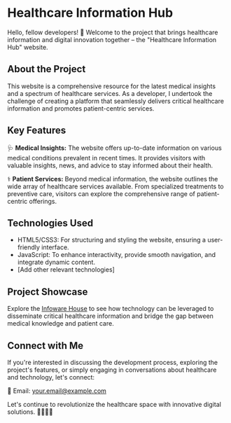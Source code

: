 # Healthcare Information Hub

Hello, fellow developers! 👋 Welcome to the project that brings healthcare information and digital innovation together – the "Healthcare Information Hub" website.

## About the Project

This website is a comprehensive resource for the latest medical insights and a spectrum of healthcare services. As a developer, I undertook the challenge of creating a platform that seamlessly delivers critical healthcare information and promotes patient-centric services.

## Key Features

🩺 **Medical Insights:** The website offers up-to-date information on various medical conditions prevalent in recent times. It provides visitors with valuable insights, news, and advice to stay informed about their health.

⚕️ **Patient Services:** Beyond medical information, the website outlines the wide array of healthcare services available. From specialized treatments to preventive care, visitors can explore the comprehensive range of patient-centric offerings.

## Technologies Used

- HTML5/CSS3: For structuring and styling the website, ensuring a user-friendly interface.
- JavaScript: To enhance interactivity, provide smooth navigation, and integrate dynamic content.
- [Add other relevant technologies]

## Project Showcase

Explore the [Infoware House](https://johns-hopkins.vercel.app) to see how technology can be leveraged to disseminate critical healthcare information and bridge the gap between medical knowledge and patient care.


## Connect with Me

If you're interested in discussing the development process, exploring the project's features, or simply engaging in conversations about healthcare and technology, let's connect:

📧 Email: your.email@example.com

Let's continue to revolutionize the healthcare space with innovative digital solutions. 🏥🚀👨‍⚕️
